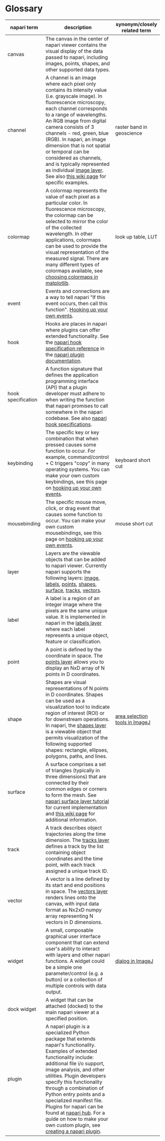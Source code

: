# Glossary

| napari term        | description                                                                                                                                                                                                                                                                                                                                                                                                                                                                                                                                                                             | synonym/closely related term                                                |
| ------------------ | --------------------------------------------------------------------------------------------------------------------------------------------------------------------------------------------------------------------------------------------------------------------------------------------------------------------------------------------------------------------------------------------------------------------------------------------------------------------------------------------------------------------------------------------------------------------------------------- | --------------------------------------------------------------------------- |
| canvas             | The canvas in the center of napari viewer contains the visual display of the data passed to napari, including images, points, shapes, and other supported data types.                                                                                                                                                                                                                                                                                                                                                                                                                   |                                                                             |
| channel            | A channel is an image where each pixel only contains its intensity value (i.e. grayscale image). In fluorescence microscopy, each channel corresponds to a range of wavelengths. An RGB image from digital camera consists of 3 channels - red, green, blue (RGB). In napari, an image dimension that is not spatial or temporal can be considered as channels, and is typically represented as individual [image layer](https://napari.org/stable/howtos/layers/image.html). See also [this wiki page](<https://en.wikipedia.org/wiki/Channel_(digital_image)>) for specific examples. | raster band in geoscience                                                   |
| colormap           | A colormap represents the value of each pixel as a particular color. In fluorescence microscopy, the colormap can be selected to mirror the color of the collected wavelength. In other applications, colormaps can be used to provide the visual representation of the measured signal. There are many different types of colormaps available, see [choosing colormaps in matplotlib](https://matplotlib.org/stable/tutorials/colors/colormaps.html).                                                                                                                                  | look up table, LUT                                                          |
| event              | Events and connections are a way to tell napari "If this event occurs, then call this function". [Hooking up your own events](https://napari.org/stable/howtos/connecting_events.html).                                                                                                                                                                                                                                                                                                                                                                                                 |                                                                             |
| hook               | Hooks are places in napari where plugins can offer extended functionality. See the [napari hook specification reference](https://napari.org/stable/plugins/npe1.html#hook-specification-reference) in the [napari plugin documentation](https://napari.org/stable/plugins/index.html).                                                                                                                                                                                                                                                                                                  |                                                                             |
| hook specification | A function signature that defines the application programming interface (API) that a plugin developer must adhere to when writing the function that napari promises to call somewhere in the napari codebase. See also [napari hook specifications](https://napari.org/stable/plugins/npe1.html#hook-specification-reference).                                                                                                                                                                                                                                                          |                                                                             |
| keybinding         | The specific key or key combination that when pressed causes some function to occur. For example, command/control + C triggers "copy" in many operating systems. You can make your own custom keybindings, see this page on [hooking up your own events](https://napari.org/stable/howtos/connecting_events.html).                                                                                                                                                                                                                                                                      | keyboard short cut                                                          |
| mousebinding       | The specific mouse move, click, or drag event that causes some function to occur. You can make your own custom mousebindings, see this page on [hooking up your own events](https://napari.org/stable/howtos/connecting_events.html).                                                                                                                                                                                                                                                                                                                                                   | mouse short cut                                                             |
| layer              | Layers are the viewable objects that can be added to napari viewer. Currently napari supports the following layers: [image](https://napari.org/stable/howtos/layers/image.html), [labels](https://napari.org/stable/howtos/layers/labels.html), [points](https://napari.org/stable/howtos/layers/points.html), [shapes](https://napari.org/stable/howtos/layers/shapes.html), [surface](https://napari.org/stable/howtos/layers/surface.html), [tracks](https://napari.org/stable/howtos/layers/tracks.html), [vectors](https://napari.org/stable/howtos/layers/vectors.html).          |                                                                             |
| label              | A label is a region of an integer image where the pixels are the same unique value. It is implemented in napari in the [labels layer](https://napari.org/stable/howtos/layers/labels.html) where each label represents a unique object, feature or classification.                                                                                                                                                                                                                                                                                                                      |                                                                             |
| point              | A point is defined by the coordinate in space. The [points layer](https://napari.org/stable/howtos/layers/points.html)  allows you to display an NxD array of N points in D coordinates.                                                                                                                                                                                                                                                                                                                                                                                                |                                                                             |
| shape              | Shapes are visual representations of N points in D coordinates. Shapes can be used as a visualization tool to indicate region of interest (ROI) or for downstream operations. In napari, the [shapes layer](https://napari.org/stable/howtos/layers/shapes.html) is a viewable object that permits visualization of the following supported shapes: rectangle, ellipses, polygons, paths, and lines.                                                                                                                                                                                    | [area selection tools in ImageJ](https://imagej.nih.gov/ij/docs/tools.html) |
| surface            | A surface comprises a set of triangles (typically in three dimensions) that are connected by their common edges or corners to form the mesh. See [napari surface layer tutorial](https://napari.org/stable/howtos/layers/surface.html) for current implementation and [this wiki page](https://en.wikipedia.org/wiki/Surface_triangulation) for additional information.                                                                                                                                                                                                                 |                                                                             |
| track              | A track describes object trajectories along the time dimension. The [tracks layer](https://napari.org/stable/howtos/layers/tracks.html) defines a track by the list containing object coordinates and the time point, with each track assigned a unique track ID.                                                                                                                                                                                                                                                                                                                       |                                                                             |
| vector             | A vector is a line defined by its start and end positions in space. The [vectors layer](https://napari.org/stable/howtos/layers/vectors.html) renders lines onto the canvas, with input data format as Nx2xD numpy array representing N vectors in D dimensions.                                                                                                                                                                                                                                                                                                                        |                                                                             |
| widget             | A small, composable graphical user interface component that can extend user's ability to interact with layers and other napari functions. A widget could be a simple one parameter/control (e.g. a button) or a collection of multiple controls with data output.                                                                                                                                                                                                                                                                                                                       | [dialog in ImageJ](https://imagej.net/scripting/generic-dialog)             |
| dock widget        | A widget that can be attached (docked) to the main napari viewer at a specified position.                                                                                                                                                                                                                                                                                                                                                                                                                                                                                               |                                                                             |
| plugin             | A napari plugin is a specialized Python package that extends napari's functionality. Examples of extended functionality include: additional file i/o support, image analysis, and other utilities. Plugin developers specify this functionality through a combination of Python entry points and a specialized manifest file. Plugins for napari can be found at [napari hub](https://www.napari-hub.org/). For a guide on how to make your own custom plugin, see [creating a napari plugin](https://napari.org/stable/plugins/index.html).                                            |                                                                             |
